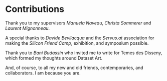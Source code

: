 # Contributions

Thank you to my supervisors *Manuela Naveau*, *Christa Sommerer* and *Laurent Mignonneau*.

A special thanks to *Davide Bevilacqua* and the *Servus.at* association for making the *Silicon Friend Camp*, exhibition, and symposium possible.

Thank you to *Bani Budassin* who invited me to write for Temes des Disseny, which formed my thoughts around Dataset Art. 

And, of course, to all my new and old friends, contemporaries, and collaborators.
I am because you are.